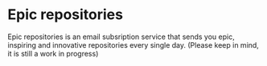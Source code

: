 <h1>Epic repositories</h1>

Epic repositories is an email subsription service that sends you epic, inspiring and innovative repositories every single day.
(Please keep in mind, it is still a work in progress)
